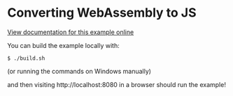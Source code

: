 # Converting WebAssembly to JS

[View documentation for this example online][dox]

[dox]: https://rustwasm.github.io/wasm-bindgen/examples/wasm2js.html

You can build the example locally with:

```
$ ./build.sh
```

(or running the commands on Windows manually)

and then visiting http://localhost:8080 in a browser should run the example!
